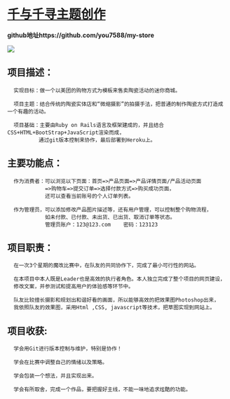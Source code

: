 # [千与千寻主题创作](https://spirited-away-ticket.herokuapp.com/)

**github地址https://github.com/you7588/my-store**

![](https://ws1.sinaimg.cn/large/006tKfTcgy1fks6xt1owkj30pk2gwakq.jpg)

## 项目描述：

      实现目标：做一个以美团的购物方式为模板来售卖陶瓷活动的迷你商城。

      项目主题：结合传统的陶瓷实体店和“微缩摄影”的拍摄手法，把普通的制作陶瓷方式打造成一个有趣的活动。  

      项目基础：主要由Ruby on Rails语言及框架建成的，并且结合CSS+HTML+BootStrap+JavaScript渲染而成，
              通过git版本控制来协作，最后部署到Heroku上。

## 主要功能点：

      作为消费者：可以浏览以下页面：首页=>产品页面=>产品详情页面/产品活动页面
                =>购物车=>提交订单=>选择付款方式=>购买成功页面，
                还可以查看当前账号的个人订单列表。

      作为管理员，可以添加修改产品图片描述等，还有用户管理，可以控制整个购物流程，
                如未付款、已付款、未出货、已出货、取消订单等状态。
                管理员账户：123@123.com    密码：123123

## 项目职责：

      在一次3个星期的魔改比赛中，在队友的共同协作下，完成了最小可行性的网站。

      在本项目中本人既是Leader也是高效的执行者角色。本人独立完成了整个项目的网页建设，
      修改文案，并参测试和提高用户的体验感等环节中。

      队友比较擅长摄影和规划出和谐好看的画面，所以能够高效的把效果图Photoshop出来，
      我依照队友的效果图，采用Html ,CSS, javascript等技术，把草图实现到网站上。


## 项目收获:

      学会用Git进行版本控制与维护，特别是协作！

      学会在比赛中调整自己的情绪以及策略。

      学会包装一个想法，并且实现出来。

      学会有所取舍，完成一个作品，要把握好主线，不能一味地追求炫酷的功能。

